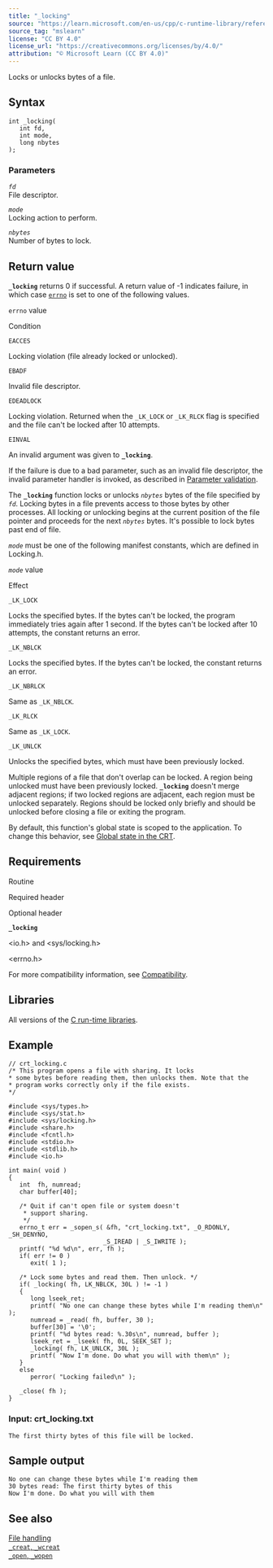 ```yaml
---
title: "_locking"
source: "https://learn.microsoft.com/en-us/cpp/c-runtime-library/reference/locking?view=msvc-170"
source_tag: "mslearn"
license: "CC BY 4.0"
license_url: "https://creativecommons.org/licenses/by/4.0/"
attribution: "© Microsoft Learn (CC BY 4.0)"
---
```

Locks or unlocks bytes of a file.

## Syntax

```
int _locking(
   int fd,
   int mode,
   long nbytes
);
```

### Parameters

_`fd`_  
File descriptor.

_`mode`_  
Locking action to perform.

_`nbytes`_  
Number of bytes to lock.

## Return value

**`_locking`** returns 0 if successful. A return value of -1 indicates failure, in which case [`errno`](https://learn.microsoft.com/en-us/cpp/c-runtime-library/errno-doserrno-sys-errlist-and-sys-nerr?view=msvc-170) is set to one of the following values.

`errno` value

Condition

`EACCES`

Locking violation (file already locked or unlocked).

`EBADF`

Invalid file descriptor.

`EDEADLOCK`

Locking violation. Returned when the `_LK_LOCK` or `_LK_RLCK` flag is specified and the file can't be locked after 10 attempts.

`EINVAL`

An invalid argument was given to **`_locking`**.

If the failure is due to a bad parameter, such as an invalid file descriptor, the invalid parameter handler is invoked, as described in [Parameter validation](https://learn.microsoft.com/en-us/cpp/c-runtime-library/parameter-validation?view=msvc-170).

The **`_locking`** function locks or unlocks _`nbytes`_ bytes of the file specified by _`fd`_. Locking bytes in a file prevents access to those bytes by other processes. All locking or unlocking begins at the current position of the file pointer and proceeds for the next _`nbytes`_ bytes. It's possible to lock bytes past end of file.

_`mode`_ must be one of the following manifest constants, which are defined in Locking.h.

_`mode`_ value

Effect

`_LK_LOCK`

Locks the specified bytes. If the bytes can't be locked, the program immediately tries again after 1 second. If the bytes can't be locked after 10 attempts, the constant returns an error.

`_LK_NBLCK`

Locks the specified bytes. If the bytes can't be locked, the constant returns an error.

`_LK_NBRLCK`

Same as `_LK_NBLCK`.

`_LK_RLCK`

Same as `_LK_LOCK`.

`_LK_UNLCK`

Unlocks the specified bytes, which must have been previously locked.

Multiple regions of a file that don't overlap can be locked. A region being unlocked must have been previously locked. **`_locking`** doesn't merge adjacent regions; if two locked regions are adjacent, each region must be unlocked separately. Regions should be locked only briefly and should be unlocked before closing a file or exiting the program.

By default, this function's global state is scoped to the application. To change this behavior, see [Global state in the CRT](https://learn.microsoft.com/en-us/cpp/c-runtime-library/global-state?view=msvc-170).

## Requirements

Routine

Required header

Optional header

**`_locking`**

<io.h> and <sys/locking.h>

<errno.h>

For more compatibility information, see [Compatibility](https://learn.microsoft.com/en-us/cpp/c-runtime-library/compatibility?view=msvc-170).

## Libraries

All versions of the [C run-time libraries](https://learn.microsoft.com/en-us/cpp/c-runtime-library/crt-library-features?view=msvc-170).

## Example

```
// crt_locking.c
/* This program opens a file with sharing. It locks
* some bytes before reading them, then unlocks them. Note that the
* program works correctly only if the file exists.
*/

#include <sys/types.h>
#include <sys/stat.h>
#include <sys/locking.h>
#include <share.h>
#include <fcntl.h>
#include <stdio.h>
#include <stdlib.h>
#include <io.h>

int main( void )
{
   int  fh, numread;
   char buffer[40];

   /* Quit if can't open file or system doesn't
    * support sharing.
    */
   errno_t err = _sopen_s( &fh, "crt_locking.txt", _O_RDONLY, _SH_DENYNO,
                          _S_IREAD | _S_IWRITE );
   printf( "%d %d\n", err, fh );
   if( err != 0 )
      exit( 1 );

   /* Lock some bytes and read them. Then unlock. */
   if( _locking( fh, LK_NBLCK, 30L ) != -1 )
   {
      long lseek_ret;
      printf( "No one can change these bytes while I'm reading them\n" );
      numread = _read( fh, buffer, 30 );
      buffer[30] = '\0';
      printf( "%d bytes read: %.30s\n", numread, buffer );
      lseek_ret = _lseek( fh, 0L, SEEK_SET );
      _locking( fh, LK_UNLCK, 30L );
      printf( "Now I'm done. Do what you will with them\n" );
   }
   else
      perror( "Locking failed\n" );

   _close( fh );
}
```

### Input: crt\_locking.txt

```
The first thirty bytes of this file will be locked.
```

## Sample output

```
No one can change these bytes while I'm reading them
30 bytes read: The first thirty bytes of this
Now I'm done. Do what you will with them
```

## See also

[File handling](https://learn.microsoft.com/en-us/cpp/c-runtime-library/file-handling?view=msvc-170)  
[`_creat`, `_wcreat`](https://learn.microsoft.com/en-us/cpp/c-runtime-library/reference/creat-wcreat?view=msvc-170)  
[`_open`, `_wopen`](https://learn.microsoft.com/en-us/cpp/c-runtime-library/reference/open-wopen?view=msvc-170)